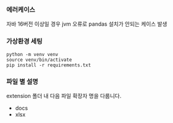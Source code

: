 ### 에러케이스

자바 16버전 이상일 경우 jvm 오류로 pandas 설치가 안되는 케이스 발생

### 가상환경 세팅

```
python -m venv venv
source venv/bin/activate
pip install -r requirements.txt
```

### 파일 별 설명

extension 폴더 내 다음 파일 확장자 명을 다룹니다.

- docs
- xlsx
